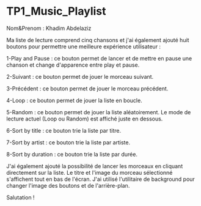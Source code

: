 # TP1_Music_Playlist
 
Nom&Prenom : Khadim Abdelaziz

Ma liste de lecture comprend cinq chansons et j'ai également ajouté huit boutons pour permettre une meilleure expérience utilisateur :

1-Play and Pause : ce bouton permet de lancer et de mettre en pause une chanson et change d'apparence entre play et pause.

2-Suivant : ce bouton permet de jouer le morceau suivant.

3-Précédent : ce bouton permet de jouer le morceau précédent.

4-Loop : ce bouton permet de jouer la liste en boucle.

5-Random : ce bouton permet de jouer la liste aléatoirement. Le mode de lecture actuel (Loop ou Random) est affiché juste en dessous.

6-Sort by title : ce bouton trie la liste par titre.

7-Sort by artist : ce bouton trie la liste par artiste.

8-Sort by duration : ce bouton trie la liste par durée.

J'ai également ajouté la possibilité de lancer les morceaux en cliquant directement sur la liste. 
Le titre et l'image du morceau sélectionné s'affichent tout en bas de l'écran. 
J'ai utilisé l'utilitaire de background pour changer l'image des boutons et de l'arrière-plan.

Salutation !

